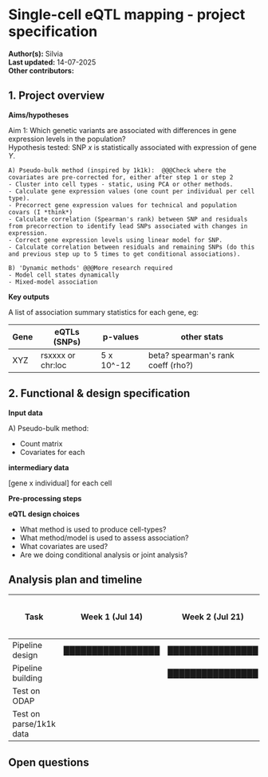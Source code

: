 # Single-cell eQTL mapping - project specification

**Author(s):** Silvia  
**Last updated:** 14-07-2025  
**Other contributors:**  

## 1. Project overview

**Aims/hypotheses**

Aim 1: Which genetic variants are associated with differences in gene expression levels in the population?  
Hypothesis tested: SNP *x* is statistically associated with expression of gene *Y*.

    A) Pseudo-bulk method (inspired by 1k1k):  @@@Check where the covariates are pre-corrected for, either after step 1 or step 2
    - Cluster into cell types - static, using PCA or other methods.  
    - Calculate gene expression values (one count per individual per cell type).  
    - Precorrect gene expression values for technical and population covars (I *think*)
    - Calculate correlation (Spearman's rank) between SNP and residuals from precorrection to identify lead SNPs associated with changes in expression.  
    - Correct gene expression levels using linear model for SNP.  
    - Calculate correlation between residuals and remaining SNPs (do this and previous step up to 5 times to get conditional associations). 

    B) 'Dynamic methods' @@@More research required
    - Model cell states dynamically
    - Mixed-model association 

**Key outputs**

A list of association summary statistics for each gene, eg:

|Gene | eQTLs (SNPs) | p-values | other stats|
|----|----|----|----|
| XYZ | rsxxxx or chr:loc | 5 x 10^-12 | beta? spearman's rank coeff (rho?)|

## 2. Functional & design specification

**Input data**

A) Pseudo-bulk method:
- Count matrix
- Covariates for each 

**intermediary data**

[gene x individual] for each cell

**Pre-processing steps**

**eQTL design choices**
- What method is used to produce cell-types?
- What method/model is used to assess association?
- What covariates are used?
- Are we doing conditional analysis or joint analysis?

## Analysis plan and timeline

| Task                        | Week 1 (Jul 14) | Week 2 (Jul 21) | Week 3 (Jul 28) | Week 4 (Aug 4) | Week 5 (Aug 11) |
|-----------------------------|------------------|----------------|-----------------|------------------|------------------|
| Pipeline design             | █████████████████|████████████████|█████████████████|                  |                  |
| Pipeline building           |                  |████████████████|█████████████████|██████████████████|                  |
| Test on ODAP                |                  |                |                 |                  |                  |
| Test on parse/1k1k data     |                  |                |█████████████████|                  |                  |

## Open questions
